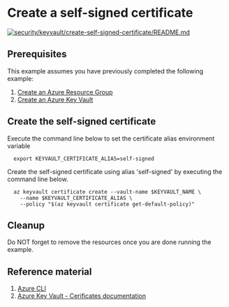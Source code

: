 
# Create a self-signed certificate

[![security/keyvault/create-self-signed-certificate/README.md](https://github.com/Azure-Samples/java-on-azure-examples/actions/workflows/security_keyvault_create-self-signed-certificate_README_md.yml/badge.svg)](https://github.com/Azure-Samples/java-on-azure-examples/actions/workflows/security_keyvault_create-self-signed-certificate_README_md.yml)

## Prerequisites

This example assumes you have previously completed the following example:

1. [Create an Azure Resource Group](../../../general/group/create/README.md)
1. [Create an Azure Key Vault](../create/README.md)

<!-- workflow.cron(23 16 * * 1) -->
<!-- workflow.include(../create/README.md) -->

## Create the self-signed certificate

Execute the command line below to set the certificate alias environment variable

```shell
  export KEYVAULT_CERTIFICATE_ALIAS=self-signed
```

Create the self-signed certificate using alias 'self-signed' by executing the
command line below.

```shell
  az keyvault certificate create --vault-name $KEYVAULT_NAME \
    --name $KEYVAULT_CERTIFICATE_ALIAS \
    --policy "$(az keyvault certificate get-default-policy)"
```

## Cleanup

Do NOT forget to remove the resources once you are done running the example.

<!-- workflow.directOnly()

  sleep 60
  export RESULT=$(az keyvault certificate show --vault-name $KEYVAULT_NAME --name $KEYVAULT_CERTIFICATE_ALIAS --output tsv --query attributes.enabled)
  if [[ "$RESULT" != true ]]; then
    echo 'Certificate was not provisioned'
    az group delete --name $RESOURCE_GROUP --yes || true
    exit 1
  fi

  az group delete --name $RESOURCE_GROUP --yes || true

  -->

## Reference material

1. [Azure CLI](https://docs.microsoft.com/cli/azure/keyvault/certificate)
1. [Azure Key Vault - Cerificates documentation](https://docs.microsoft.com/azure/key-vault/certificates/README.md)
